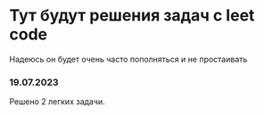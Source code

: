 # Тут будут решения задач с leet code
Надеюсь он будет очень часто пополняться и не простаивать

### 19.07.2023
Решено 2 легких задачи.

